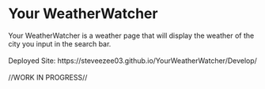 <h1> Your WeatherWatcher </h1>
Your WeatherWatcher is a weather page that will display the weather of the city you input in the search bar. <br>
<br> 
Deployed Site: https://steveezee03.github.io/YourWeatherWatcher/Develop/
<br> <br>
//WORK IN PROGRESS//  
